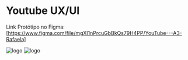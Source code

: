 # Youtube UX/UI

Link Protótipo no Figma: [https://www.figma.com/file/mgXl1nPrcuGbBkQs79H4PP/YouTube---A3-Rafaela]

<img alt="logo" src="https://user-images.githubusercontent.com/85580881/204068558-aea9a886-3025-4c05-ad2c-db3ba4937ddc.png"/>
<img alt="logo" src="https://user-images.githubusercontent.com/85580881/204068560-1c6a2443-74ba-47a4-b4eb-8e82b80c5c22.png"/>
